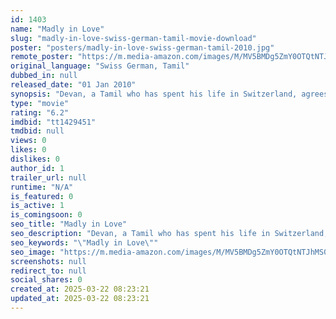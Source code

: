 ```yaml
---
id: 1403
name: "Madly in Love"
slug: "madly-in-love-swiss-german-tamil-movie-download"
poster: "posters/madly-in-love-swiss-german-tamil-2010.jpg"
remote_poster: "https://m.media-amazon.com/images/M/MV5BMDg5ZmY0OTQtNTJhMS00MTc2LTg5YTctNjZhMTZmZDY3ZGRhXkEyXkFqcGdeQXVyMDM1MzIyMQ@@._V1_SX300.jpg"
original_language: "Swiss German, Tamil"
dubbed_in: null
released_date: "01 Jan 2010"
synopsis: "Devan, a Tamil who has spent his life in Switzerland, agrees to marry the woman whom his father Raja wishes to marry him. But just before the start of the traditional ceremonies, Devan meets Leo, a European girl he falls in love w..."
type: "movie"
rating: "6.2"
imdbid: "tt1429451"
tmdbid: null
views: 0
likes: 0
dislikes: 0
author_id: 1
trailer_url: null
runtime: "N/A"
is_featured: 0
is_active: 1
is_comingsoon: 0
seo_title: "Madly in Love"
seo_description: "Devan, a Tamil who has spent his life in Switzerland, agrees to marry the woman whom his father Raja wishes to marry him. But just before the start of the traditional ceremonies, Devan meets Leo, a European girl he falls in love w..."
seo_keywords: "\"Madly in Love\""
seo_image: "https://m.media-amazon.com/images/M/MV5BMDg5ZmY0OTQtNTJhMS00MTc2LTg5YTctNjZhMTZmZDY3ZGRhXkEyXkFqcGdeQXVyMDM1MzIyMQ@@._V1_SX300.jpg"
screenshots: null
redirect_to: null
social_shares: 0
created_at: 2025-03-22 08:23:21
updated_at: 2025-03-22 08:23:21
---
```


